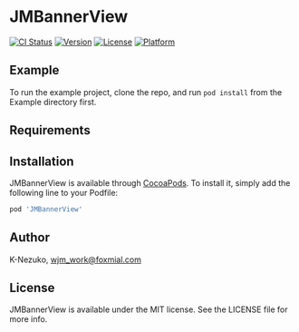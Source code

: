 # JMBannerView

[![CI Status](https://img.shields.io/travis/K-Nezuko/JMBannerView.svg?style=flat)](https://travis-ci.org/K-Nezuko/JMBannerView)
[![Version](https://img.shields.io/cocoapods/v/JMBannerView.svg?style=flat)](https://cocoapods.org/pods/JMBannerView)
[![License](https://img.shields.io/cocoapods/l/JMBannerView.svg?style=flat)](https://cocoapods.org/pods/JMBannerView)
[![Platform](https://img.shields.io/cocoapods/p/JMBannerView.svg?style=flat)](https://cocoapods.org/pods/JMBannerView)

## Example

To run the example project, clone the repo, and run `pod install` from the Example directory first.

## Requirements

## Installation

JMBannerView is available through [CocoaPods](https://cocoapods.org). To install
it, simply add the following line to your Podfile:

```ruby
pod 'JMBannerView'
```

## Author

K-Nezuko, wjm_work@foxmial.com

## License

JMBannerView is available under the MIT license. See the LICENSE file for more info.
